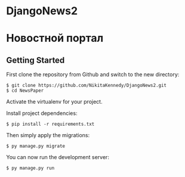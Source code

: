 # DjangoNews2
# Новостной портал

## Getting Started

First clone the repository from Github and switch to the new directory:

    $ git clone https://github.com/NikitaKennedy/DjangoNews2.git
    $ cd NewsPaper
Activate the virtualenv for your project.
    
Install project dependencies:

    $ pip install -r requirements.txt
    
    
Then simply apply the migrations:

    $ py manage.py migrate
    

You can now run the development server:

    $ py manage.py run
